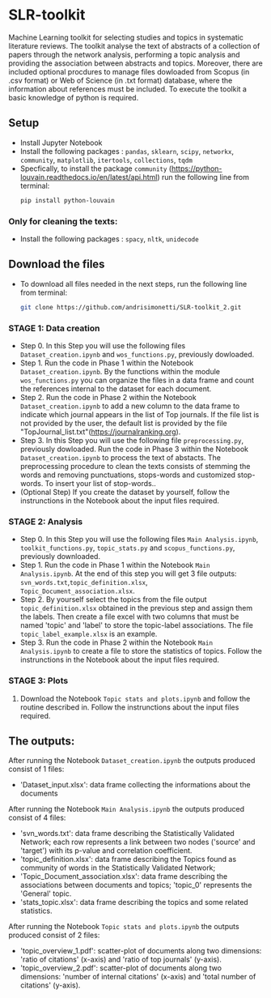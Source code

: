 # SLR-toolkit
Machine Learning toolkit for selecting studies and topics in systematic literature reviews. The toolkit analyse the text of abstracts of a collection of papers through the network analysis, performing a topic analysis and providing the association between abstracts and topics.
Moreover, there are included optional procdures to manage files dowloaded from Scopus (in .csv format) or Web of Science (in .txt format) database, where the information about references must be included. To execute the toolkit a basic knowledge of python is required. 



## Setup
- Install Jupyter Notebook
- Install the following packages : `pandas`, `sklearn`, `scipy`, `networkx`, `community`, `matplotlib`, `itertools`, `collections`, `tqdm`
- Specfically, to install the package `community` (https://python-louvain.readthedocs.io/en/latest/api.html) run the following line from terminal:
    ```bash
    pip install python-louvain 
### Only for cleaning the texts:
 - Install the following packages : `spacy`, `nltk`, `unidecode`


## Download the files
- To download all files needed in the next steps, run the following line from terminal:
   ```bash
   git clone https://github.com/andrisimonetti/SLR-toolkit_2.git


### STAGE 1: Data creation
- Step 0. In this Step you will use the following files `Dataset_creation.ipynb` and `wos_functions.py`, previously dowloaded.
- Step 1. Run the code in Phase 1 within the Notebook `Dataset_creation.ipynb`. By the functions within the module `wos_functions.py` you can organize the files in a data frame and count the references internal to the dataset for each document.
- Step 2. Run the code in Phase 2 within the Notebook `Dataset_creation.ipynb` to add a new column to the data frame to indicate which journal appears in the list of Top journals. If the file list is not provided by the user, the default list is provided by the file "TopJournal_list.txt"(https://journalranking.org).
- Step 3. In this Step you will use the following file `preprocessing.py`, previously dowloaded. Run the code in Phase 3 within the Notebook `Dataset_creation.ipynb` to process the text of abstacts. The preprocessing procedure to clean the texts consists of stemming the words and removing punctuations, stops-words and customized stop-words. To insert your list of stop-words..
- (Optional Step) If you create the dataset by yourself, follow the instrunctions in the Notebook about the input files required.

### STAGE 2: Analysis
- Step 0. In this Step you will use the following files `Main Analysis.ipynb`, `toolkit_functions.py`, `topic_stats.py` and `scopus_functions.py`, previously downloaded.
- Step 1. Run the code in Phase 1 within the Notebook `Main Analysis.ipynb`. At the end of this step you will get 3 file outputs: `svn_words.txt`,`topic_definition.xlsx`, `Topic_Document_association.xlsx`.
- Step 2. By yourself select the topics from the file output `topic_definition.xlsx` obtained in the previous step and assign them the labels. Then create a file excel with two columns that must be named 'topic' and 'label' to store the topic-label associations. The file  `topic_label_example.xlsx` is an example.
- Step 3. Run the code in Phase 2 within the Notebook `Main Analysis.ipynb` to create a file to store the statistics of topics. Follow the instrunctions in the Notebook about the input files required. 


   
### STAGE 3: Plots 
1. Download the Notebook `Topic stats and plots.ipynb` and follow the routine described in. Follow the instrunctions about the input files required.


## The outputs:
After running the Notebook `Dataset_creation.ipynb` the outputs produced consist of 1 files: 
   - 'Dataset_input.xlsx': data frame collecting the informations about the documents


After running the Notebook `Main Analysis.ipynb` the outputs produced consist of 4 files: 
   - 'svn_words.txt': data frame describing the Statistically Validated Network; each row represents a link between two nodes ('source' and 'target') with its p-value and correlation coefficient.
   - 'topic_definition.xlsx': data frame describing the Topics found as community of words in the Statistically Validated Network;
   - 'Topic_Document_association.xlsx': data frame describing the associations between documents and topics; 'topic_0' represents the 'General'
 topic.
   - 'stats_topic.xlsx': data frame describing the topics and some related statistics. 


After running the Notebook `Topic stats and plots.ipynb` the outputs produced consist of 2 files:
   - 'topic_overview_1.pdf': scatter-plot of documents along two dimensions: 'ratio of citations' (x-axis) and 'ratio of top journals' (y-axis).
   - 'topic_overview_2.pdf': scatter-plot of documents along two dimensions: 'number of internal citations' (x-axis) and 'total number of citations' (y-axis).
